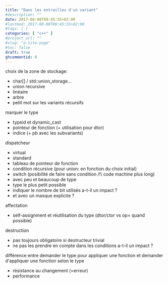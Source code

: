 ```yaml
---
title: "Dans les entrailles d'un variant"
#description: ""
date: 2017-08-08T00:45:55+02:00
#lastmod: 2017-08-08T00:45:55+02:00
#tags: [ ]
categories: [ "c++" ]
#project_url: ""
#slug: "a-site-page"
#toc: false
draft: true
ghcommentid: 0
---
```


choix de la zone de stockage:

- char[] / std::union_storage...
- union recursive
 - linéaire
 - arbre
- petit mot sur les variants récursifs

marquer le type

- typeid et dynamic_cast
- pointeur de fonction (+ utilisation pour dtor)
- indice (+ pb avec les subvariants)

dispatcheur

- virtual
 - standard
 - tableau de pointeur de fonction
- condition récursive (pour union: en fonction du choix initial)
- switch (posibilité de faire sans condition /!\ code machine plus long)
 - avec peu et beaucoup de type
 - type le plus petit possible
  - indiquer le nombre de bit utilisés a-t-il un impact ?
  - et avec un masque explicite ?

affectation

- self-assignment et réutilisation du type (dtor/ctor vs op= quand possible)

destruction

- pas toujours obligatoire si destructeur trivial
 - ne pas les prendre en compte dans les conditions a-t-il un impact ?

différence entre demander le type pour appliquer une fonction et demander d'appliquer une fonction selon le type

- résistance au changement (=erreur)
- performance
